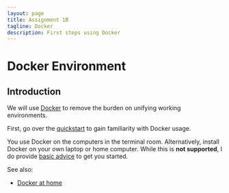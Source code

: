 ```yaml
---
layout: page
title: Assignment 1B
tagline: Docker
description: First steps using Docker
---
```


# Docker Environment

## Introduction

We will use [Docker](https://docs.docker.com/linux/) to remove the burden on unifying working environments.

First, go over the [quickstart](https://docs.docker.com/engine/quickstart/) to gain familiarity with Docker usage.

You use Docker on the computers in the terminal room. 
Alternatively, install Docker on your own laptop or home computer.
While this is **not supported**, I do provide [basic advice](../pages/docker.html) to get you started.

See also:

* [Docker at home](../pages/docker.html)
